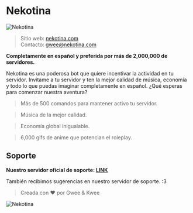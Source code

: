 # Nekotina

![Nekotina](https://i.imgur.com/KVxuj8Z.png)

> Sitio web: [nekotina.com](https://nekotina.com)  
Contacto: gwee@nekotina.com

**Completamente en español y preferida por más de 2,000,000 de servidores.**

Nekotina es una poderosa bot que quiere incentivar la actividad en tu servidor.
Invitame a tu servidor y ten la mejor calidad de música, economía y todo lo que puedas imaginar completamente en español. ¿Qué esperas para comenzar nuestra aventura?

> Más de 500 comandos para mantener activo tu servidor.

> Música de la mejor calidad.

> Economía global inigualable.

> 6,000 gifs de anime que potencian el roleplay.

## Soporte
**Nuestro servidor oficial de soporte: [LINK](https://discordapp.com/invite/nekotina)**

También recibimos sugerencias en nuestro servidor de soporte. :3

> Creada con ❤️ por Gwee & Kwee 

![Nekotina](https://cdn.discordapp.com/attachments/644484615167541261/880624757261881414/nekotina_dango.gif)
